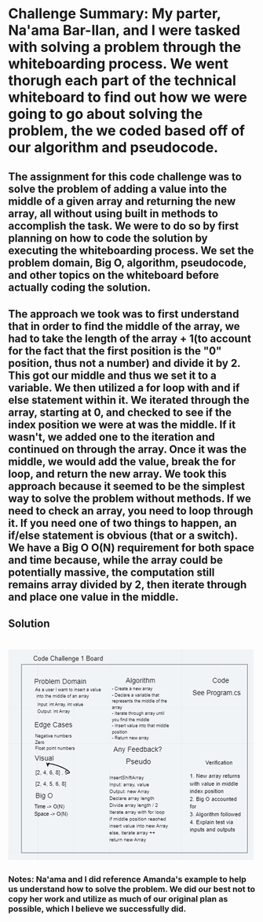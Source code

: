 # Challenge Summary: My parter, Na'ama Bar-Ilan, and I were tasked with solving a problem through the whiteboarding process. We went thorugh each part of the technical whiteboard to find out how we were going to go about solving the problem, the we coded based off of our algorithm and pseudocode.

## The assignment for this code challenge was to solve the problem of adding a value into the middle of a given array and returning the new array, all without using built in methods to accomplish the task. We were to do so by first planning on how to code the solution by executing the whiteboarding process. We set the problem domain, Big O, algorithm, pseudocode, and other topics on the whiteboard before actually coding the solution.

## The approach we took was to first understand that in order to find the middle of the array, we had to take the length of the array + 1(to account for the fact that the first position is the "0" position, thus not a number) and divide it by 2. This got our middle and thus we set it to a variable. We then utilized a for loop with and if else statement within it. We iterated through the array, starting at 0, and checked to see if the index position we were at was the middle. If it wasn't, we added one to the iteration and continued on through the array. Once it was the middle, we would add the value, break the for loop, and return the new array. We took this approach because it seemed to be the simplest way to solve the problem without methods. If we need to check an array, you need to loop through it. If you need one of two things to happen, an if/else statement is obvious (that or a switch). We have a Big O O(N) requirement for both space and time because, while the array could be potentially massive, the computation still remains array divided by 2, then iterate through and place one value in the middle.

## Solution

# ![Code Challenge 1](./assets/array-shift.png)

### Notes: Na'ama and I did reference Amanda's example to help us understand how to solve the problem. We did our best not to copy her work and utilize as much of our original plan as possible, which I believe we successfully did.